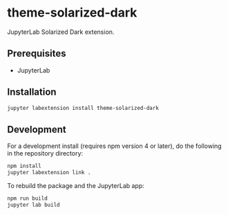# theme-solarized-dark

JupyterLab Solarized Dark extension.

## Prerequisites

* JupyterLab

## Installation

```bash
jupyter labextension install theme-solarized-dark
```

## Development

For a development install (requires npm version 4 or later), do the following in the repository directory:

```bash
npm install
jupyter labextension link .
```

To rebuild the package and the JupyterLab app:

```bash
npm run build
jupyter lab build
```

